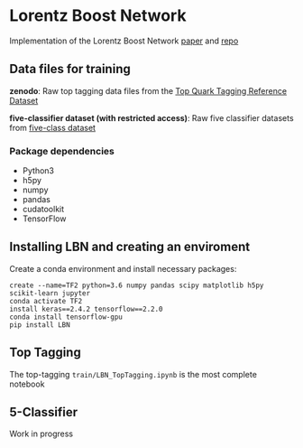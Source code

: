 # Lorentz Boost Network
Implementation of the Lorentz Boost Network [paper](https://arxiv.org/pdf/1812.09722.pdf) and [repo](https://github.com/riga/LBN)

## Data files for training
**zenodo**: Raw top tagging data files from the [Top Quark Tagging Reference Dataset](https://zenodo.org/record/2603256)

**five-classifier dataset (with restricted access)**: Raw five classifier datasets from [five-class dataset](https://cernbox.cern.ch/index.php/s/AgzB93y3ac0yuId?path=%2Ffixed)
### Package dependencies
- Python3
- h5py
- numpy
- pandas
- cudatoolkit
- TensorFlow
## Installing LBN and creating an enviroment
Create a conda environment and install necessary packages:
```
create --name=TF2 python=3.6 numpy pandas scipy matplotlib h5py scikit-learn jupyter
conda activate TF2
install keras==2.4.2 tensorflow==2.2.0
conda install tensorflow-gpu
pip install LBN

```
## Top Tagging
The top-tagging `train/LBN_TopTagging.ipynb` is the most complete notebook
## 5-Classifier
Work in progress

